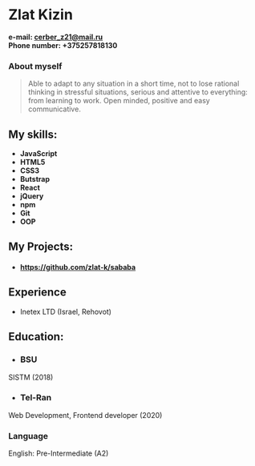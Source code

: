 # **Zlat Kizin**
**e-mail: cerber_z21@mail.ru**   
**Phone number: +375257818130**   

### **About myself**
>Able to adapt to any situation in a short time, not to lose rational thinking in stressful situations, serious and attentive to everything: from learning to work. Open minded, positive and easy communicative.  


## **My skills:**  
* **JavaScript**
* **HTML5**
* **CSS3**
* **Butstrap**
* **React**
* **jQuery**
* **npm**
* **Git**
* **OOP**  

## **My Projects:**
* #### https://github.com/zlat-k/sababa ####  

## **Experience**
* Inetex LTD (Israel, Rehovot)

## **Education:**
* ### **BSU**   
SISTM  (2018)
* ### **Tel-Ran**
Web Development, Frontend developer  (2020)  

### Language ###  
English: Pre-Intermediate (A2)
